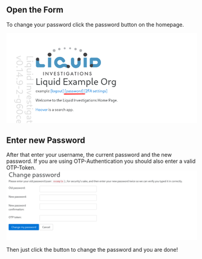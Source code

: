 ## Open the Form
To change your password click the password button on the homepage.

![Change Passwort Button](https://github.com/liquidinvestigations/docs-img/blob/86537e2413289be102c561397b8213ff24d27be5/liquid_change_pw_1.png)

## Enter new Password
After that enter your username, the current password and the new password. If you are using OTP-Authentication you should also enter a valid OTP-Token. 
![New Password Form](https://github.com/liquidinvestigations/docs-img/blob/86537e2413289be102c561397b8213ff24d27be5/liquid_change_pw_2.png)

Then just click the button to change the password and you are done!